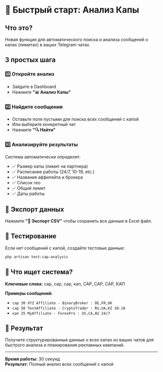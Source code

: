 # 🚀 Быстрый старт: Анализ Капы

## Что это?
Новая функция для автоматического поиска и анализа сообщений о капах (лимитах) в ваших Telegram чатах.

## 3 простых шага

### 1️⃣ Откройте анализ
- Зайдите в Dashboard
- Нажмите **"📊 Анализ Капы"**

### 2️⃣ Найдите сообщения
- Оставьте поля пустыми для поиска всех сообщений с капой
- Или выберите конкретный чат
- Нажмите **"🔍 Найти"**

### 3️⃣ Анализируйте результаты
Система автоматически определит:
- ✅ Размер капы (лимит на партнера)
- ✅ Расписание работы (24/7, 10-19, etc.)
- ✅ Названия аффилейта и брокера
- ✅ Список гео
- ✅ Общий лимит
- ✅ Даты работы

## 💾 Экспорт данных
Нажмите **"💾 Экспорт CSV"** чтобы сохранить все данные в Excel файл.

## 🧪 Тестирование
Если нет сообщений с капой, создайте тестовые данные:
```bash
php artisan test:cap-analysis
```

## 📝 Что ищет система?
**Ключевые слова:** cap, сар, сар, кап, CAP, САР, САР, КАП

**Примеры сообщений:**
- `cap 30 XYZ Affiliate - BinaryBroker : DE,FR,UK`
- `сар 50 TestAffiliate - CryptoTrader : RU,UA,KZ 10-18`
- `кап 25 MyAffiliate - ForexPro : US,CA,AU 24/7`

## 🎯 Результат
Получите структурированные данные о всех капах из ваших чатов для быстрого анализа и планирования рекламных кампаний.

---
**Время работы:** 30 секунд  
**Результат:** Полный анализ всех сообщений с капой 